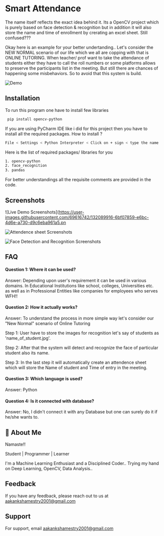 
# Smart Attendance

The name itself reflects the exact idea behind it. Its a OpenCV project which is purely based on face detection & recognition but in addition it will also store the name and time of enrollment by crerating an excel sheet. Still confused???
                
Okay here is an example for your better undertanding..
Let's consider the NEW NORMAL scenario of our life which we all are copping with that is ONLINE TUTORING. When teacher/ prof want to take the attendance of students either they have to call the roll numbers or some platforms allows to preserve the participants list in the meeting. But still there are  chances of happening some misbehaviors. So to avoid that this system is build.   


 ![Demo](https://www.aindralabs.com/wp-content/uploads/smart-attendance.jpg)
 
## Installation

To run this program one have to install few libraries

```bash
 pip install opencv-python

```
If you are using PyCharm IDE like i did for this project then you have to install all the required packages.
How to install ?
```bash
File < Settings < Python Interpreter < Click on + sign < type the name of required packages < install package

```
Here is the list of required packages/ libraries for you
```bash
1. opencv-python
2. face_recognition 
3. pandas
```
For better understandings all the requisite comments are provided in the code.

## Screenshots

![Live Demo Screenshots](https://user-images.githubusercontent.com/69616742/132089916-6bf07859-e6bc-4d6e-a730-d9c6eba961a5.pn

![Attendence sheet Screenshots](https://user-images.githubusercontent.com/69616742/132089890-d975e686-2c8a-4382-9ce9-05dedfeb2568.png)



![Face Detection and Recognition Screenshots](https://user-images.githubusercontent.com/69616742/132089897-a0326d1b-1a9f-429e-8cdf-4638473d0fc9.png)

## FAQ

#### Question 1: Where it can be used?

Answer: Depending upon user's requirement it can be used in various domains. In Educational Institutions like school, colleges, Universities etc. as well as in Professional Entities like companies for employees who serves WFH!!  

#### Question 2: How it actually works?

Answer: To understand the process in more simple way let's consider our "New Normal" scenario of Online Tutoring

   Step 1: User have to store the images for recognition let's say of students as 'name_of_student.jpg'.

   Step 2: After that the system will detect and recognize the face of particular student also its name.

   Step 3: In the last step it will automatically create an attendence sheet which will store the Name of student and Time of entry in the meeting.

#### Question 3: Which language is used?

Answer: Python

#### Question 4: Is it connected with database?

Answer: No, I didn't connect it with any Database but one can surely do it if he/she wants to.
## 🚀 About Me
Namaste!!

Student | Programmer | Learner

I'm a Machine Learning Enthusiast and a Disciplined Coder.. Trying my hand on Deep Learning, OpenCV, Data Analysis..


  
## Feedback

If you have any feedback, please reach out to us at aakankshamestry2001@gmail.com

  
## Support

For support, email aakankshamestry2001@gmail.com 

  
